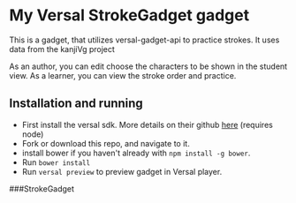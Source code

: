 # My Versal StrokeGadget gadget

This is a gadget, that utilizes versal-gadget-api to practice strokes.
It uses data from the kanjiVg project

As an author, you can edit choose the characters to be shown in the student view. As a learner, you can view the stroke order and practice.

## Installation and running
* First install the versal sdk. More details on their github [here](https://github.com/Versal/sdk) (requires node)
* Fork or download this repo, and navigate to it.
* install bower if you haven't already with `npm install -g bower`.
* Run `bower install`
* Run `versal preview` to preview gadget in Versal player.

###StrokeGadget
